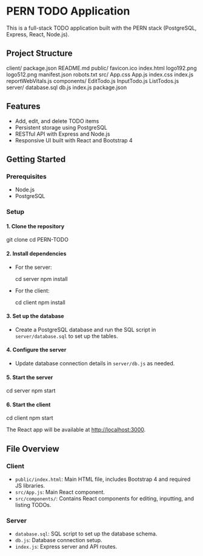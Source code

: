# PERN TODO Application

This is a full-stack TODO application built with the PERN stack (PostgreSQL, Express, React, Node.js).

## Project Structure


client/
  package.json
  README.md
  public/
    favicon.ico
    index.html
    logo192.png
    logo512.png
    manifest.json
    robots.txt
  src/
    App.css
    App.js
    index.css
    index.js
    reportWebVitals.js
    components/
      EditTodo.js
      InputTodo.js
      ListTodos.js
server/
  database.sql
  db.js
  index.js
  package.json


## Features
- Add, edit, and delete TODO items
- Persistent storage using PostgreSQL
- RESTful API with Express and Node.js
- Responsive UI built with React and Bootstrap 4

## Getting Started

### Prerequisites
- Node.js
- PostgreSQL

### Setup

#### 1. Clone the repository

git clone <repo-url>
cd PERN-TODO


#### 2. Install dependencies
- For the server:
  
  cd server
  npm install
  
- For the client:
  
  cd client
  npm install
  

#### 3. Set up the database
- Create a PostgreSQL database and run the SQL script in `server/database.sql` to set up the tables.

#### 4. Configure the server
- Update database connection details in `server/db.js` as needed.

#### 5. Start the server

cd server
npm start


#### 6. Start the client

cd client
npm start


The React app will be available at [http://localhost:3000](http://localhost:3000).

## File Overview

### Client
- `public/index.html`: Main HTML file, includes Bootstrap 4 and required JS libraries.
- `src/App.js`: Main React component.
- `src/components/`: Contains React components for editing, inputting, and listing TODOs.

### Server
- `database.sql`: SQL script to set up the database schema.
- `db.js`: Database connection setup.
- `index.js`: Express server and API routes.
